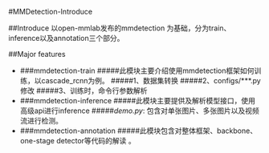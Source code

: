 #MMDetection-Introduce

##Introduce
以open-mmlab发布的mmdetection 为基础，分为train、inference以及annotation三个部分。

##Major features
- ###mmdetection-train
   #####此模块主要介绍使用mmdetection框架如何训练，以cascade_rcnn为例。
   #####1、数据集转换
   #####2、configs/***.py 修改
   #####3、训练时，命令行参数解析
- ###mmdetection-inference
  #####此模块主要提供及解析模型接口，使用高级api进行inference
  #####*demo.py*: 包含对单张图片、多张图片以及视频流进行检测。
- ###mmdetection-annotation
  #####此模块包含对整体框架、backbone、one-stage detector等代码的解读 。
